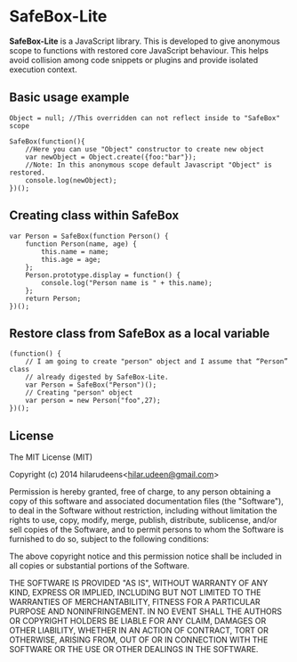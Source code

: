 SafeBox-Lite
============
**SafeBox-Lite** is a JavaScript library. This is developed to give anonymous scope to 
functions with restored core JavaScript behaviour. This helps avoid collision 
among code snippets or plugins and provide isolated execution context.

## Basic usage example
	Object = null; //This overridden can not reflect inside to "SafeBox" scope
	
	SafeBox(function(){
		//Here you can use "Object" constructor to create new object
		var newObject = Object.create({foo:"bar"});
		//Note: In this anonymous scope default Javascript "Object" is restored.
		console.log(newObject);
	})();

## Creating class within SafeBox
	var Person = SafeBox(function Person() {
		function Person(name, age) {
			this.name = name;
			this.age = age;
		};
		Person.prototype.display = function() {
			console.log("Person name is " + this.name);
		};
		return Person;
	})();
	
## Restore class from SafeBox as a local variable
	(function() {
		// I am going to create "person" object and I assume that “Person” class
		// already digested by SafeBox-Lite.
		var Person = SafeBox("Person")();
		// Creating "person" object
		var person = new Person("foo",27);
	})();
	

## License
The MIT License (MIT)

Copyright (c) 2014 hilarudeens&lt;hilar.udeen@gmail.com&gt;

Permission is hereby granted, free of charge, to any person obtaining a copy of
this software and associated documentation files (the "Software"), to deal in
the Software without restriction, including without limitation the rights to
use, copy, modify, merge, publish, distribute, sublicense, and/or sell copies of
the Software, and to permit persons to whom the Software is furnished to do so,
subject to the following conditions:

The above copyright notice and this permission notice shall be included in all
copies or substantial portions of the Software.

THE SOFTWARE IS PROVIDED "AS IS", WITHOUT WARRANTY OF ANY KIND, EXPRESS OR
IMPLIED, INCLUDING BUT NOT LIMITED TO THE WARRANTIES OF MERCHANTABILITY, FITNESS
FOR A PARTICULAR PURPOSE AND NONINFRINGEMENT. IN NO EVENT SHALL THE AUTHORS OR
COPYRIGHT HOLDERS BE LIABLE FOR ANY CLAIM, DAMAGES OR OTHER LIABILITY, WHETHER
IN AN ACTION OF CONTRACT, TORT OR OTHERWISE, ARISING FROM, OUT OF OR IN
CONNECTION WITH THE SOFTWARE OR THE USE OR OTHER DEALINGS IN THE SOFTWARE.
